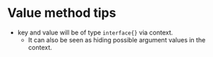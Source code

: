 # Value method tips

- key and value will be of type `interface{}` via context.
  - It can also be seen as hiding possible argument values in the context.

